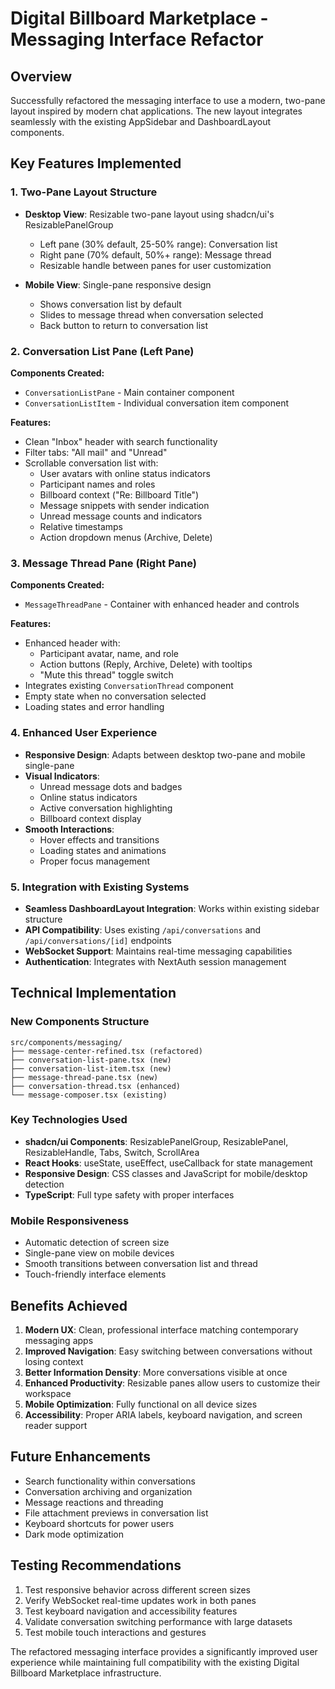 # Digital Billboard Marketplace - Messaging Interface Refactor

## Overview

Successfully refactored the messaging interface to use a modern, two-pane layout inspired by modern chat applications. The new layout integrates seamlessly with the existing AppSidebar and DashboardLayout components.

## Key Features Implemented

### 1. Two-Pane Layout Structure

- **Desktop View**: Resizable two-pane layout using shadcn/ui's ResizablePanelGroup
  - Left pane (30% default, 25-50% range): Conversation list
  - Right pane (70% default, 50%+ range): Message thread
  - Resizable handle between panes for user customization

- **Mobile View**: Single-pane responsive design
  - Shows conversation list by default
  - Slides to message thread when conversation selected
  - Back button to return to conversation list

### 2. Conversation List Pane (Left Pane)

**Components Created:**

- `ConversationListPane` - Main container component
- `ConversationListItem` - Individual conversation item component

**Features:**

- Clean "Inbox" header with search functionality
- Filter tabs: "All mail" and "Unread"
- Scrollable conversation list with:
  - User avatars with online status indicators
  - Participant names and roles
  - Billboard context ("Re: Billboard Title")
  - Message snippets with sender indication
  - Unread message counts and indicators
  - Relative timestamps
  - Action dropdown menus (Archive, Delete)

### 3. Message Thread Pane (Right Pane)

**Components Created:**

- `MessageThreadPane` - Container with enhanced header and controls

**Features:**

- Enhanced header with:
  - Participant avatar, name, and role
  - Action buttons (Reply, Archive, Delete) with tooltips
  - "Mute this thread" toggle switch
- Integrates existing `ConversationThread` component
- Empty state when no conversation selected
- Loading states and error handling

### 4. Enhanced User Experience

- **Responsive Design**: Adapts between desktop two-pane and mobile single-pane
- **Visual Indicators**:
  - Unread message dots and badges
  - Online status indicators
  - Active conversation highlighting
  - Billboard context display
- **Smooth Interactions**:
  - Hover effects and transitions
  - Loading states and animations
  - Proper focus management

### 5. Integration with Existing Systems

- **Seamless DashboardLayout Integration**: Works within existing sidebar structure
- **API Compatibility**: Uses existing `/api/conversations` and `/api/conversations/[id]` endpoints
- **WebSocket Support**: Maintains real-time messaging capabilities
- **Authentication**: Integrates with NextAuth session management

## Technical Implementation

### New Components Structure

```
src/components/messaging/
├── message-center-refined.tsx (refactored)
├── conversation-list-pane.tsx (new)
├── conversation-list-item.tsx (new)
├── message-thread-pane.tsx (new)
├── conversation-thread.tsx (enhanced)
└── message-composer.tsx (existing)
```

### Key Technologies Used

- **shadcn/ui Components**: ResizablePanelGroup, ResizablePanel, ResizableHandle, Tabs, Switch, ScrollArea
- **React Hooks**: useState, useEffect, useCallback for state management
- **Responsive Design**: CSS classes and JavaScript for mobile/desktop detection
- **TypeScript**: Full type safety with proper interfaces

### Mobile Responsiveness

- Automatic detection of screen size
- Single-pane view on mobile devices
- Smooth transitions between conversation list and thread
- Touch-friendly interface elements

## Benefits Achieved

1. **Modern UX**: Clean, professional interface matching contemporary messaging apps
2. **Improved Navigation**: Easy switching between conversations without losing context
3. **Better Information Density**: More conversations visible at once
4. **Enhanced Productivity**: Resizable panes allow users to customize their workspace
5. **Mobile Optimization**: Fully functional on all device sizes
6. **Accessibility**: Proper ARIA labels, keyboard navigation, and screen reader support

## Future Enhancements

- Search functionality within conversations
- Conversation archiving and organization
- Message reactions and threading
- File attachment previews in conversation list
- Keyboard shortcuts for power users
- Dark mode optimization

## Testing Recommendations

1. Test responsive behavior across different screen sizes
2. Verify WebSocket real-time updates work in both panes
3. Test keyboard navigation and accessibility features
4. Validate conversation switching performance with large datasets
5. Test mobile touch interactions and gestures

The refactored messaging interface provides a significantly improved user experience while maintaining full compatibility with the existing Digital Billboard Marketplace infrastructure.
